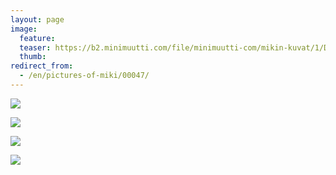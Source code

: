 ```yaml
---
layout: page
image:
  feature:
  teaser: https://b2.minimuutti.com/file/minimuutti-com/mikin-kuvat/1/DSC26740-245px.jpg
  thumb:
redirect_from:
  - /en/pictures-of-miki/00047/
---
```


[![](https://b2.minimuutti.com/file/minimuutti-com/mikin-kuvat/1/DSC26928-800px.jpg)](https://dl.dropboxusercontent.com/sh/ea1wtnz7z734o12/AAAnFpETOwVgSogBe2GF0gJaa/mikin-kuvat/1/DSC26928.jpg)

[![](https://b2.minimuutti.com/file/minimuutti-com/mikin-kuvat/1/DSC26923-800px.jpg)](https://dl.dropboxusercontent.com/sh/ea1wtnz7z734o12/AAA70VPNzppfXcEfO6W9f_Wta/mikin-kuvat/1/DSC26923.jpg)

[![](https://b2.minimuutti.com/file/minimuutti-com/mikin-kuvat/1/DSC26761-800px.jpg)](https://dl.dropboxusercontent.com/sh/ea1wtnz7z734o12/AAALkDJoyItRuDSFSQ2acX3za/mikin-kuvat/1/DSC26761.jpg)

[![](https://b2.minimuutti.com/file/minimuutti-com/mikin-kuvat/1/DSC26740-800px.jpg)](https://dl.dropboxusercontent.com/sh/ea1wtnz7z734o12/AAAoM7J9uyeQVvGioXe5P87wa/mikin-kuvat/1/DSC26740.jpg)
